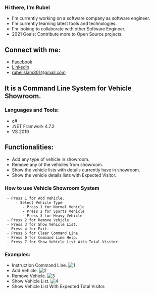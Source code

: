### Hi there, I'm Rubel
   - I'm currently working on a software company as  software engineer.
   - I'm currently learning latest tools and technologies.
   - I'm looking to collaborate with other Software Engineer.
   - 2021 Goals: Contribute more to Open Source projects.
## Connect with me:
   - <a href="https://www.facebook.com/rubelgeek/">Facebook</a>
   - <a href="https://www.linkedin.com/in/md-rubel-74661729/">Linkedin</a>
   - <a href="rubelislam301@gmail.com">rubelislam301@gmail.com</a>
   
## It is  a Command Line System for Vehicle Showroom.
### Languages and Tools:
 - c#
 - .NET Framwork 4.7.2
 - VS 2019
## Functionalities:
   - Add any type of vehicle in showroom.
   - Remove any of the vehicles from showroom.
   - Show the vehicle lists with details currently have in showroom.
   - Show the vehicle details lists with Expected Visitor.

### How to use Vehicle Showroom System
     - Press 1 for Add Vehicle.
         - Select Vehicle Type
            - Press 1 for Normal Vehicle
            - Press 2 for Sports Vehicle
            - Press 3 for Heavy Vehicle
     - Press 2 for Remove Vehicle.
     - Press 3 for Show Vehicle List.
     - Press 4 for Exit.
     - Press 5 for Clear Command Line.
     - Press 6 for Command Line Help.
     - Press 7 for Show Vehicle List With Total Visitor.

### Examples:
  - Instruction Command Line.
    ![1](https://user-images.githubusercontent.com/10466005/112065590-18f18e00-8b8f-11eb-8ad2-04b3ff9a02c5.png)
  - Add Vehicle.
    ![2](https://user-images.githubusercontent.com/10466005/112066154-0e83c400-8b90-11eb-9358-18953515635d.png)
  - Remove Vehicle.
    ![3](https://user-images.githubusercontent.com/10466005/112066465-95d13780-8b90-11eb-9b95-58b986128997.png)
  - Show Vehicle List.
    ![4](https://user-images.githubusercontent.com/10466005/112066573-cdd87a80-8b90-11eb-9f86-6a15213efabd.png)
  - Show Vehicle List With Expected Total Visitor.

